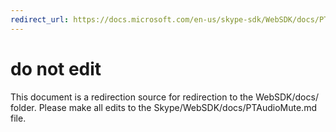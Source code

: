 ```yaml
---
redirect_url: https://docs.microsoft.com/en-us/skype-sdk/WebSDK/docs/PTAudioMute
---
```

# do not edit
This document is a redirection source for redirection to the WebSDK/docs/ folder. Please make all edits to the Skype/WebSDK/docs/PTAudioMute.md file.

